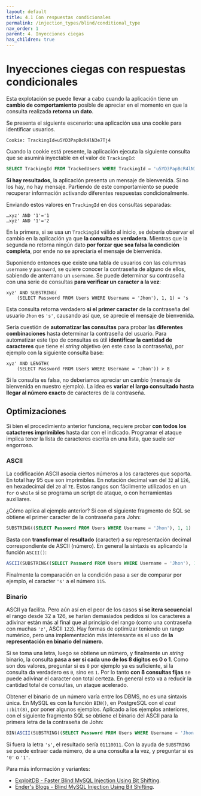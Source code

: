 ```yaml
---
layout: default
title: 4.1 Con respuestas condicionales
permalink: /injection_types/blind/conditional_type
nav_order: 1
parent: 4. Inyecciones ciegas
has_children: true
---
```


# Inyecciones ciegas con respuestas condicionales

Esta explotación se puede llevar a cabo cuando la aplicación tiene un **cambio de comportamiento** posible de apreciar en el momento en que la consulta realizada **retorna un dato**.

Se presenta el siguiente escenario: una aplicación usa una cookie para identificar usuarios.

```
Cookie: TrackingId=u5YD3PapBcR4lN3e7Tj4
```

Cuando la cookie está presente, la aplicación ejecuta la siguiente consulta que se asumirá inyectable en el valor de `TrackingId`:

```sql
SELECT TrackingId FROM TrackedUsers WHERE TrackingId = 'u5YD3PapBcR4lN3e7Tj4'
```

**Si hay resultados**, la aplicación presenta un mensaje de bienvenida. Si no los hay, no hay mensaje. Partiendo de este comportamiento se puede recuperar información activando diferentes respuestas condicionalmente.

Enviando estos valores en `TrackingId` en dos consultas separadas:

```
…xyz' AND '1'='1 
…xyz' AND '1'='2
```

En la primera, si se usa un `TrackingId` válido al inicio, se debería observar el cambio en la aplicación ya que **la consulta es verdadera**. Mientras que la segunda no retorna ningún dato **por forzar que sea falsa la condición completa**, por ende no se apreciaría el mensaje de bienvenida. 

Suponiendo entonces que existe una tabla de usuarios con las columnas `username` y `password`, se quiere conocer la contraseña de alguno de ellos, sabiendo de antemano un `username`. Se puede determinar su contraseña con una serie de consultas **para verificar un caracter a la vez**:

```
xyz' AND SUBSTRING(
    (SELECT Password FROM Users WHERE Username = 'Jhon'), 1, 1) = 's
```

Esta consulta retorna verdadero **si el primer caracter** de la contraseña del usuario `Jhon` es `'s'`, causando así que, se aprecie el mensaje de bienvenida.

Sería cuestión de **automatizar las consultas** para probar las **diferentes combinaciones** hasta determinar la contraseña del usuario. Para automatizar este tipo de consultas es útil **identificar la cantidad de caracteres** que tiene el *string* objetivo (en este caso la contraseña), por ejemplo con la siguiente consulta base:

```
xyz' AND LENGTH(
    (SELECT Password FROM Users WHERE Username = 'Jhon')) > 8
```

Si la consulta es falsa, no deberíamos apreciar un cambio (mensaje de bienvenida en nuestro ejemplo). La idea es **variar el largo consultado hasta llegar al número exacto** de caracteres de la contraseña.

## Optimizaciones

Si bien el procedimiento anterior funciona, requiere probar **con todos los catacteres imprimibles** hasta dar con el indicado. Programar el ataque implica tener la lista de caracteres escrita en una lista, que suele ser engorroso.

### ASCII

La codificación ASCII asocia ciertos números a los caracteres que soporta. En total hay 95 que son imprimibles. En notación decimal van del `32` al `126`, en hexadecimal del `20` al `7E`. Estos rangos son fácilmente utilizados en un `for` o `while` si se programa un script de ataque, o con herramientas auxiliares.

¿Cómo aplica al ejemplo anterior? Si con el siguiente fragmento de SQL se obtiene el primer caracter de la contraseña para John:

```sql
SUBSTRING((SELECT Password FROM Users WHERE Username = 'Jhon'), 1, 1)
```

Basta con **transformar el resultado** (caracter) a su representación decimal correspondiente de ASCII (número). En general la sintaxis es aplicando la función `ASCII()`:

```sql
ASCII(SUBSTRING((SELECT Password FROM Users WHERE Username = 'Jhon'), 1, 1))
```

Finalmente la comparación en la condición pasa a ser de comparar por ejemplo, el caracter `'s'` a el número `115`.

### Binario

ASCII ya facilita. Pero aún así en el peor de los casos **si se itera secuencial** el rango desde 32 a 126, se harían demasiados pedidos si los caracteres a adivinar están más al final que al principio del rango (como una contraseña con muchas `'z'`, ASCII `122`). Hay formas de optimizar teniendo un rango numérico, pero una implementación más interesante es el uso de **la representación en binario del número**.

Si se toma una letra, luego se obtiene un número, y finalmente un *string* binario, la consulta **pasa a ser si cada uno de los 8 dígitos es 0 o 1**. Como son dos valores, preguntar si es `0` por ejemplo ya es suficiente, si la consulta da verdadero es `0`, sino es `1`. Por lo tanto **con 8 consultas fijas** se puede adivinar el caracter con total certeza. En general esto va a reducir la cantidad total de consultas, un ataque acelerado.

Obtener el binario de un número varía entre los DBMS, no es una sintaxis única. En MySQL es con la función `BIN()`, en PostgreSQL con el *cast* `::bit(8)`, por poner algunos ejemplos. Aplicado a los ejemplos anteriores, con el siguiente fragmento SQL se obtiene el binario del ASCII para la primera letra de la contraseña de John:

```sql
BIN(ASCII(SUBSTRING((SELECT Password FROM Users WHERE Username = 'Jhon'), 1, 1)))
```

Si fuera la letra `'s'`, el resultado sería `01110011`. Con la ayuda de `SUBSTRING` se puede extraer cada número, de a una consulta a la vez, y preguntar si es `'0'` o `'1'`.

Para más información y variantes:
- [ExploitDB - Faster Blind MySQL Injection Using Bit Shifting](https://www.exploit-db.com/papers/17073).
- [Ender's Blogs - Blind MySQL Injection Using Bit Shifting](https://enderspub.kubertu.com/blind-mysql-injection-using-bit-shifting).